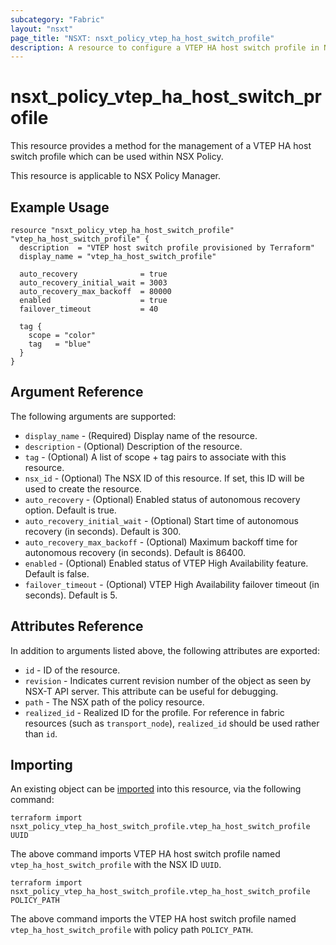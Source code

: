 ```yaml
---
subcategory: "Fabric"
layout: "nsxt"
page_title: "NSXT: nsxt_policy_vtep_ha_host_switch_profile"
description: A resource to configure a VTEP HA host switch profile in NSX Policy.
---
```


# nsxt_policy_vtep_ha_host_switch_profile

This resource provides a method for the management of a VTEP HA host switch profile which can be used within NSX Policy.

This resource is applicable to NSX Policy Manager.

## Example Usage

```hcl
resource "nsxt_policy_vtep_ha_host_switch_profile" "vtep_ha_host_switch_profile" {
  description  = "VTEP host switch profile provisioned by Terraform"
  display_name = "vtep_ha_host_switch_profile"

  auto_recovery              = true
  auto_recovery_initial_wait = 3003
  auto_recovery_max_backoff  = 80000
  enabled                    = true
  failover_timeout           = 40

  tag {
    scope = "color"
    tag   = "blue"
  }
}
```

## Argument Reference

The following arguments are supported:

* `display_name` - (Required) Display name of the resource.
* `description` - (Optional) Description of the resource.
* `tag` - (Optional) A list of scope + tag pairs to associate with this resource.
* `nsx_id` - (Optional) The NSX ID of this resource. If set, this ID will be used to create the resource.
* `auto_recovery` - (Optional) Enabled status of autonomous recovery option. Default is true.
* `auto_recovery_initial_wait` - (Optional) Start time of autonomous recovery (in seconds). Default is 300.
* `auto_recovery_max_backoff` - (Optional) Maximum backoff time for autonomous recovery (in seconds). Default is 86400.
* `enabled` - (Optional) Enabled status of VTEP High Availability feature. Default is false.
* `failover_timeout` - (Optional) VTEP High Availability failover timeout (in seconds). Default is 5.

## Attributes Reference

In addition to arguments listed above, the following attributes are exported:

* `id` - ID of the resource.
* `revision` - Indicates current revision number of the object as seen by NSX-T API server. This attribute can be useful
  for debugging.
* `path` - The NSX path of the policy resource.
* `realized_id` - Realized ID for the profile. For reference in fabric resources (such as `transport_node`), `realized_id` should be used rather than `id`.

## Importing

An existing object can be [imported][docs-import] into this resource, via the following command:

[docs-import]: https://www.terraform.io/cli/import

```
terraform import nsxt_policy_vtep_ha_host_switch_profile.vtep_ha_host_switch_profile UUID
```

The above command imports VTEP HA host switch profile named `vtep_ha_host_switch_profile` with the NSX ID `UUID`.

```
terraform import nsxt_policy_vtep_ha_host_switch_profile.vtep_ha_host_switch_profile POLICY_PATH
```

The above command imports the VTEP HA host switch profile named `vtep_ha_host_switch_profile` with policy
path `POLICY_PATH`.
